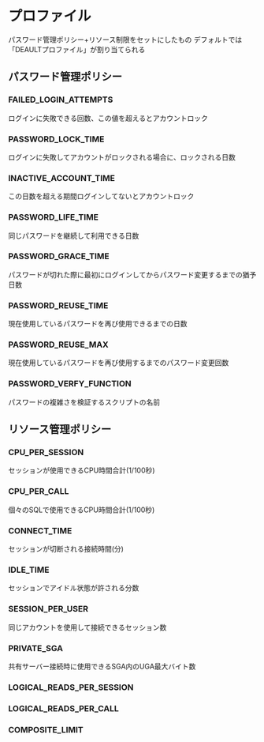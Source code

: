 # プロファイル
パスワード管理ポリシー+リソース制限をセットにしたもの
デフォルトでは「DEAULTプロファイル」が割り当てられる
## パスワード管理ポリシー
### FAILED_LOGIN_ATTEMPTS
ログインに失敗できる回数、この値を超えるとアカウントロック
### PASSWORD_LOCK_TIME
ログインに失敗してアカウントがロックされる場合に、ロックされる日数
### INACTIVE_ACCOUNT_TIME
この日数を超える期間ログインしてないとアカウントロック
### PASSWORD_LIFE_TIME
同じパスワードを継続して利用できる日数
### PASSWORD_GRACE_TIME
パスワードが切れた際に最初にログインしてからパスワード変更するまでの猶予日数
### PASSWORD_REUSE_TIME
現在使用しているパスワードを再び使用できるまでの日数
### PASSWORD_REUSE_MAX
現在使用しているパスワードを再び使用するまでのパスワード変更回数
### PASSWORD_VERFY_FUNCTION
パスワードの複雑さを検証するスクリプトの名前

## リソース管理ポリシー
### CPU_PER_SESSION
セッションが使用できるCPU時間合計(1/100秒)
### CPU_PER_CALL
個々のSQLで使用できるCPU時間合計(1/100秒)
### CONNECT_TIME
セッションが切断される接続時間(分)
### IDLE_TIME
セッションでアイドル状態が許される分数
### SESSION_PER_USER
同じアカウントを使用して接続できるセッション数
### PRIVATE_SGA
共有サーバー接続時に使用できるSGA内のUGA最大バイト数
### LOGICAL_READS_PER_SESSION

### LOGICAL_READS_PER_CALL
### COMPOSITE_LIMIT